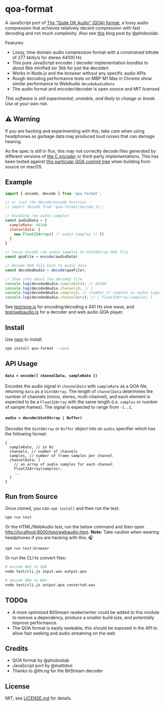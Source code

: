 # qoa-format

A JavaScript port of [The "Quite OK Audio" (QOA) format](https://github.com/phoboslab/qoa), a lossy audio compression that achieves relatively decent compression with fast decoding and not much complexity. Also see [this](https://phoboslab.org/log/2023/02/qoa-time-domain-audio-compression) blog post by @phoboslab.

Features:

- Lossy, time domain audio compression format with a constrained bitrate of 277 kbits/s for stereo 44100 Hz
- This pure JavaScript encoder / decoder implementation bundles to about 6kb minified (or 3kb for just the decoder)
- Works in Node.js and the browser without any specific audio APIs
- Rough decoding performance tests on MBP M1 Max in Chrome show similar performance to WebAudio `decodeAudioData`
- The audio format and encoder/decoder is open source and MIT licensed

_This software is still experimental, unstable, and likely to change or break. Use at your own risk._

## ⚠️ Warning

If you are hacking and experimenting with this, take care when using headphones as garbage data may produced loud noises that can damage hearing.

As the spec is still in flux, this may not correctly decode files generated by different versions of [the C encoder](https://github.com/phoboslab/qoa/) or third-party implementations. This has been tested against [this particular QOA commit tree](https://github.com/phoboslab/qoa/tree/e8386f41d435a864ce2890e9f56d964215b40301) when building from source on macOS.

## Example

```js
import { encode, decode } from 'qoa-format';

// or just the decode/encode function -
// import decode from 'qoa-format/decode.js';

// Encoding raw audio samples
const audioData = {
  sampleRate: 44100
  channelData: [
    new Float32Array([ /* audio samples */ ])
  ]
}

// lossy encode raw audio samples to Uint8Array QOA file
const qoaFile = encode(audioData)

// Decode QOA file back to audio data
const decodedAudio = decode(qoaFile);

// Show info about the decoded file
console.log(decodedAudio.sampleRate); // 44100
console.log(decodedAudio.channels); // 1
console.log(decodedAudio.samples); // (number of samples in audio signal)
console.log(decodedAudio.channelData); // [ Float32Array(samples) ]
```

See [test/sine.js](./test/sine.js) for encoding/decoding a 441 Hz sine wave, and [test/webaudio.js](./test/webaudio.js) for a decoder and web audio QOA player.

## Install

Use [npm](https://npmjs.com/) to install.

```sh
npm install qoa-format --save
```

## API Usage

#### `data = encode({ channelData, sampleRate })`

Encodes the audio signal in `channelData` with `sampleRate` as a QOA file, returning `data` as a `Uint8Array`. The length of `channelData` determines the number of channels (mono, stereo, multi-channel), and each element is expected to be a `Float32Array` with the same length (i.e. `samples` or number of sample frames). The signal is expected to range from `-1..1`.

#### `audio = decode(Uint8Array | Buffer)`

Decodes the `Uint8Array` or `Buffer` object into an `audio` specifier which has the following format:

```
{
  sampleRate, // in Hz
  channels, // number of channels
  samples, // number of frame samples per channel
  channelData: [
    // an array of audio samples for each channel
    Float32Array(samples),
    ...
  ]
}
```

## Run from Source

Once cloned, you can `npm install` and then run the test:

```sh
npm run test
```

Or the HTML/WebAudio test, run the below command and then open [http://localhost:8000/test/webaudio.html](http://localhost:8000/test/webaudio.html). **Note:** Take caution when wearing headphones if you are hacking with this. 🎧

```sh
npm run test:browser
```

Or run the CLI to convert files:

```sh
# encode WAV to QOA
node test/cli.js input.wav output.qoa

# decode QOA to WAV
node test/cli.js output.qoa converted.wav
```

## TODOs

- A more optimized BitStream reader/writer could be added to this module to remove a dependency, produce a smaller build size, and potentially improve performance.
- The QOA format is easily seekable, this should be exposed in the API to allow fast seeking and audio streaming on the web

## Credits

- QOA format by @phoboslab
- JavaScript port by @mattdesl
- Thanks to @thi.ng for the BitStream decoder

## License

MIT, see [LICENSE.md](http://github.com/mattdesl/qoa-format/blob/master/LICENSE.md) for details.
